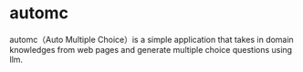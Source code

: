 # automc

automc（Auto Multiple Choice）is a simple application that takes in domain knowledges from web pages and generate multiple choice questions using llm.